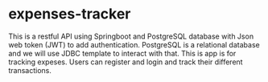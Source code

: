 # expenses-tracker
This is a restful API using Springboot and PostgreSQL database with Json web token (JWT) to add authentication. PostgreSQL is a relational database and we will use JDBC template to interact with that. This is app is for tracking expeses. Users can register and login and track their different transactions.
